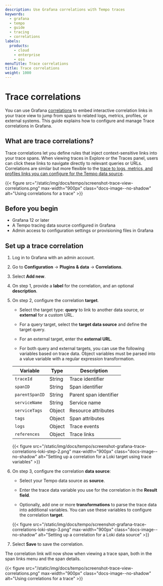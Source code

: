 ```yaml
---
description: Use Grafana correlations with Tempo traces
keywords:
  - grafana
  - tempo
  - guide
  - tracing
  - correlations
labels:
  products:
    - cloud
    - enterprise
    - oss
menuTitle: Trace correlations
title: Trace correlations
weight: 1000
---
```


# Trace correlations

You can use Grafana [correlations](/docs/grafana/<GRAFANA_VERSION>/administration/correlations/) to embed interactive correlation links in your trace view to jump from spans to related logs, metrics, profiles, or external systems. This guide explains how to configure and manage Trace correlations in Grafana.

## What are trace correlations?

Trace correlations let you define rules that inject context-sensitive links into your trace spans. When viewing traces in Explore or the Traces panel, users can click these links to navigate directly to relevant queries or URLs. Correlations are similar but more flexible to the [trace to logs, metrics, and profiles links you can configure for the Tempo data source](/docs/grafana/<GRAFANA_VERSION>/datasources/tempo/configure-tempo-data-source).

{{< figure src="/static/img/docs/tempo/screenshot-trace-view-correlations.png" max-width="900px" class="docs-image--no-shadow" alt="Using correlations for a trace" >}}

## Before you begin

- Grafana 12 or later
- A Tempo tracing data source configured in Grafana
- Admin access to configuration settings or provisioning files in Grafana

## Set up a trace correlation

1. Log in to Grafana with an admin account.

1. Go to **Configuration** → **Plugins & data** → **Correlations**.

1. Select **Add new**.

1. On step 1, provide a **label** for the correlation, and an optional **description**.

1. On step 2, configure the correlation **target**.

   - Select the target type: **query** to link to another data source, or **external** for a custom URL.

   - For a query target, select the **target data source** and define the target query.

   - For an external target, enter the **external URL**.

   - For both query and external targets, you can use the following variables based on trace data. Object variables must be parsed into a value variable with a regular expression transformation.

   | Variable       | Type   | Description            |
   | -------------- | ------ | ---------------------- |
   | `traceId`      | String | Trace identifier       |
   | `spanID`       | String | Span identifier        |
   | `parentSpanID` | String | Parent span identifier |
   | `serviceName`  | String | Service name           |
   | `serviceTags`  | Object | Resource attributes    |
   | `tags`         | Object | Span attributes        |
   | `logs`         | Object | Trace events           |
   | `references`   | Object | Trace links            |

   {{< figure src="/static/img/docs/tempo/screenshot-grafana-trace-correlations-loki-step-2.png" max-width="900px" class="docs-image--no-shadow" alt="Setting up a correlation for a Loki target using trace variables" >}}

1. On step 3, configure the correlation **data source**:

   - Select your Tempo data source as **source**.

   - Enter the trace data variable you use for the correlation in the **Result field**.

   - Optionally, add one or more **transformations** to parse the trace data into additional variables. You can use these variables to configure the correlation **target**.

   {{< figure src="/static/img/docs/tempo/screenshot-grafana-trace-correlations-loki-step-3.png" max-width="900px" class="docs-image--no-shadow" alt="Setting up a correlation for a Loki data source" >}}

1. Select **Save** to save the correlation.

The correlation link will now show when viewing a trace span, both in the span links menu and the span details.

{{< figure src="/static/img/docs/tempo/screenshot-trace-view-correlations.png" max-width="900px" class="docs-image--no-shadow" alt="Using correlations for a trace" >}}

